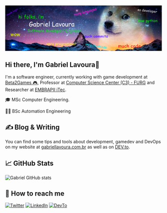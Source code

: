 
[![Header](https://raw.githubusercontent.com/Gabriellavoura/gabriellavoura/main/images/header.png "Header")](https://www.gabriellavoura.com.br/)

## Hi there, I'm Gabriel Lavoura👋
I'm a software engineer, currently working with game development at [Beta2Games 🎮](https://www.beta2games.com/), Professor at [Computer Science Center (C3) - FURG](https://www.furg.br/) and Researcher at [EMBRAPII iTec](http://itecfurg.org/).

:mortar_board: MSc Computer Engineering. 

:man_student: BSc Automation Engineering

## &#x270d; Blog & Writing
You can find some tips and tools about development, gamedev and DevOps on my website at [gabriellavoura.com.br](https://www.gabriellavoura.com.br/) as well as on [DEV.to](https://dev.to/gabriellavoura).


## &#x1f4c8; GitHub Stats

![Gabriel GitHub stats](https://github-readme-stats.vercel.app/api?username=gabriellavoura&show_icons=true&count_private=true&theme=dracula)
<!--[![Top Langs](https://github-readme-stats.vercel.app/api/top-langs/?username=gabriellavoura&layout=compact&theme=dracula&langs_count=8)](https://github.com/anuraghazra/github-readme-stats)-->

## 🔎 How to reach me

[![Twitter](https://img.shields.io/badge/twitter-%231DA1F2.svg?&style=for-the-badge&logo=twitter&logoColor=white)](https://twitter.com/lavouraGabriel) 
[![LinkedIn](https://img.shields.io/badge/linkedin-%230077B5.svg?&style=for-the-badge&logo=linkedin&logoColor=white)](https://linkedin.com/in/gabriellavoura)
[![DevTo](https://img.shields.io/badge/dev.to-0A0A0A?style=for-the-badge&logo=dev.to&logoColor=white)](https://dev.to/gabriellavoura)



<!--
**Gabriellavoura/gabriellavoura** is a ✨ _special_ ✨ repository because its `README.md` (this file) appears on your GitHub profile.

Here are some ideas to get you started:

- 🔭 I’m currently working on ...
- 🌱 I’m currently learning ...
- 👯 I’m looking to collaborate on ...
- 🤔 I’m looking for help with ...
- 💬 Ask me about ...
- 📫 How to reach me: ...
- 😄 Pronouns: ...
- ⚡ Fun fact: ...
-->
